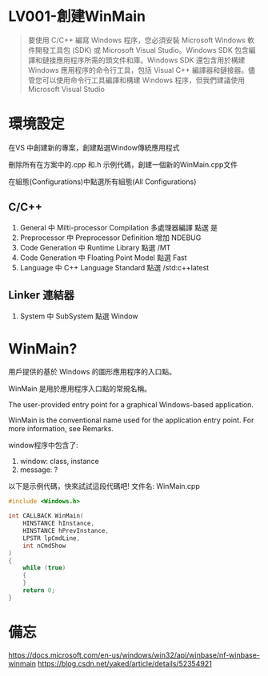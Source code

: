 # LV001-創建WinMain

> 要使用 C/C++ 編寫 Windows 程序，您必須安裝 Microsoft Windows 軟件開發工具包 (SDK) 或 Microsoft Visual Studio。Windows SDK 包含編譯和鏈接應用程序所需的頭文件和庫。Windows SDK 還包含用於構建 Windows 應用程序的命令行工具，包括 Visual C++ 編譯器和鏈接器。儘管您可以使用命令行工具編譯和構建 Windows 程序，但我們建議使用 Microsoft Visual Studio

# 環境設定

在VS 中創建新的專案，創建點選Window傳統應用程式

刪除所有在方案中的.cpp 和.h 示例代碼，創建一個新的WinMain.cpp文件

在組態(Configurations)中點選所有組態(All Configurations)

## C/C++
1. General 中 Milti-processor Compilation 多處理器編譯 點選 是
2. Preprocessor 中 Preprocessor Definition 增加 NDEBUG
3. Code Generation 中 Runtime Library 點選 /MT
4. Code Generation 中 Floating Point Model 點選 Fast
5. Language 中 C++ Language Standard 點選 /std:c++latest

## Linker 連結器
1. System 中 SubSystem 點選 Window

# WinMain?

用戶提供的基於 Windows 的圖形應用程序的入口點。

WinMain 是用於應用程序入口點的常規名稱。

The user-provided entry point for a graphical Windows-based application.

WinMain is the conventional name used for the application entry point. For more information, see Remarks.

window程序中包含了:
1. window: class, instance
2. message: ?

以下是示例代碼，快來試試這段代碼吧!
文件名: WinMain.cpp
```c++
#include <Windows.h>

int CALLBACK WinMain(
	HINSTANCE hInstance,
	HINSTANCE hPrevInstance,
	LPSTR lpCmdLine,
	int nCmdShow
)
{
	while (true)
	{
	}
	return 0;
}
```


# 備忘
https://docs.microsoft.com/en-us/windows/win32/api/winbase/nf-winbase-winmain
https://blog.csdn.net/yaked/article/details/52354921